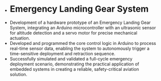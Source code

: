 * # Emergency Landing Gear System

- Development of a hardware prototype of an Emergency Landing Gear System, integrating an Arduino microcontroller with an ultrasonic sensor for altitude detection and a servo motor for precise mechanical actuation.  
- Developed and programmed the core control logic in Arduino to process real-time sensor data, enabling the system to autonomously trigger a time-sensitive deployment and retraction sequence.  
- Successfully simulated and validated a full-cycle emergency deployment scenario, demonstrating the practical application of embedded systems in creating a reliable, safety-critical aviation solution.  

